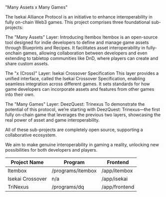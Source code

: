 "Many Assets x Many Games"

The Isekai Alliance Protocol is an initiative to enhance interoperability in fully on-chain Web3 games. This project comprises three foundational sub-projects:

The "Many Assets" Layer: Introducing Itembox
Itembox is an open-source tool designed for indie developers to define and manage game assets through Blueprints and Recipes. 
It facilitates asset interoperability in fully-onchain games, allowing collaboration between developers and even extending to tabletop communities like DnD, where players can create and share custom assets.

The "x (Cross)" Layer: Isekai Crossover Specification
This layer provides a unified interface, called the Isekai Crossover Specification, enabling seamless integration across different games. It sets standards for how game developers can incorporate assets and features from other games into their own.

The "Many Games" Layer: DeezQuest: Trinexus
To demonstrate the potential of this protocol, we’re starting with DeezQuest: Trinexus—the first fully on-chain game that leverages the previous two layers, showcasing the real power of asset and game interoperability.

All of these sub-projects are completely open source, supporting a collaborative ecosystem.

We aim to make genuine interoperability in gaming a reality, unlocking new possibilities for both developers and players.


| Project Name     | Program            | Frontend           |
|------------------|--------------------|--------------------|
| Itembox          | /programs/itembox  | /app/itembox       |
| Isekai Crossover | n/a                | /app/isekai        |
| TriNexus         | /programs/dq       | /app/frontend      |









